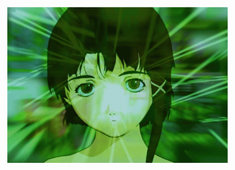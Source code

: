 <div align="center">
  <img src="tenor.gif" alt="https://www.facebook.com/profile.php?id=61559259687199&mibextid=ZbWKwL">
</div>
